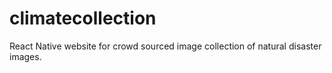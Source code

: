 # climatecollection
React Native website for crowd sourced image collection of natural disaster images.
